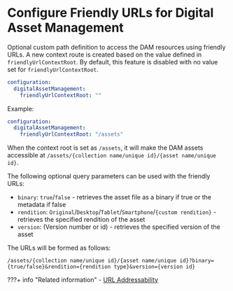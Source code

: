 # Configure Friendly URLs for Digital Asset Management

Optional custom path definition to access the DAM resources using friendly URLs. A new context route is created based on the value defined in `friendlyUrlContextRoot`. By default, this feature is disabled with no value set for `friendlyUrlContextRoot`.

```yaml
configuration:
  digitalAssetManagement:
    friendlyUrlContextRoot: ""
```

Example:

```yaml
configuration:
  digitalAssetManagement:
    friendlyUrlContextRoot: "/assets"
```

When the context root is set as `/assets`, it will make the  DAM assets accessible at `/assets/{collection name/unique id}/{asset name/unique id}`.

The following optional query parameters can be used with the friendly URLs:

- `binary`: `true`/`false` - retrieves the asset file as a binary if true or the metadata if false 
- `rendition`: `Original`/`Desktop`/`Tablet`/`Smartphone`/`{custom rendition}` - retrieves the specified rendition of the asset 
- `version`: (Version number or id) - retrieves the specified version of the asset

The URLs will be formed as follows:

`/assets/{collection name/unique id}/{asset name/unique id}?binary={true/false}&rendition={rendition type}&version={version id}`

???+ info "Related information"
    - [URL Addressability](../../../build_sites/create_sites/url_addressing/index.md)